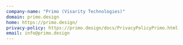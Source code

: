 ```yaml
---
company-name: "Primo (Visarity Technologies)"
domain: primo.design
home: https://primo.design/
privacy-policy: https://primo.design/docs/PrivacyPolicyPrimo.html
email: info@primo.design
---
```




